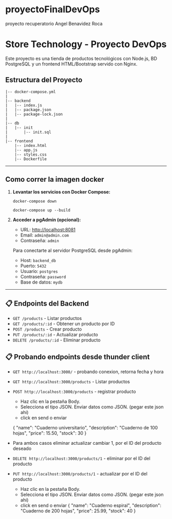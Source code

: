 # proyectoFinalDevOps

proyecto recuperatorio Angel Benavidez Roca

# Store Technology - Proyecto DevOps

Este proyecto es una tienda de productos tecnológicos con Node.js, BD PostgreSQL y un frontend HTML/Bootstrap servido con Nginx.

## Estructura del Proyecto

```
|-- docker-compose.yml
|
|-- backend
|   |-- index.js
|   |-- package.json
|   |-- package-lock.json
|
|-- db
|   |-- init
|       |-- init.sql
|
|-- frontend
    |-- index.html
    |-- app.js
    |-- styles.css
    |-- Dockerfile
```

---

## Como correr la imagen docker

1. **Levantar los servicios con Docker Compose:**

   ```cortar los servicios que esten activos y usar el comando en la terminal:
   docker-compose down
   ```

   ```usar el comando en la terminal:
   docker-compose up --build
   ```

2. **Acceder a pgAdmin (opcional):**

   - URL: [http://localhost:8081](http://localhost:8081)
   - Email: `admin@admin.com`
   - Contraseña: `admin`

   Para conectarte al servidor PostgreSQL desde pgAdmin:

   - Host: `backend_db`
   - Puerto: `5432`
   - Usuario: `postgres`
   - Contraseña: `password`
   - Base de datos: `mydb`

---

## 📋 Endpoints del Backend

- `GET /products` - Listar productos
- `GET /products/:id` - Obtener un producto por ID
- `POST /products` - Crear producto
- `PUT /products/:id` - Actualizar producto
- `DELETE /products/:id` - Eliminar producto

## 📋 Probando endpoints desde thunder client

- `GET http://localhost:3000/` - probando conexion, retorna fecha y hora

- `GET http://localhost:3000/products` - Listar productos

- `POST http://localhost:3000/products` - registrar producto

  - Haz clic en la pestaña Body.
  - Selecciona el tipo JSON.
    Enviar datos como JSON. (pegar este json ahi)
  - click en send o enviar

  {
  "name": "Cuaderno universitario",
  "description": "Cuaderno de 100 hojas",
  "price": 15.50,
  "stock": 30
  }

- Para ambos casos eliminar actualizar cambiar 1, por el ID del producto deseado

- `DELETE http://localhost:3000/products/1` - eliminar por el ID del producto
- `PUT http://localhost:3000/products/1` - actualizar por el ID del producto
  - Haz clic en la pestaña Body.
  - Selecciona el tipo JSON.
    Enviar datos como JSON. (pegar este json ahi)
  - click en send o enviar
    {
    "name": "Cuaderno espiral",
    "description": "Cuaderno de 200 hojas",
    "price": 25.99,
    "stock": 40
    }
